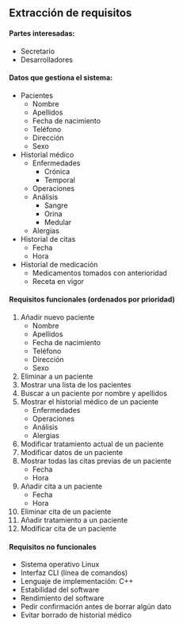 ## Extracción de requisitos

#### Partes interesadas:
* Secretario
* Desarrolladores

#### Datos que gestiona el sistema:
* Pacientes
  * Nombre
  * Apellidos
  * Fecha de nacimiento
  * Teléfono
  * Dirección
  * Sexo
* Historial médico
  * Enfermedades
    * Crónica
    * Temporal
  * Operaciones
  * Análisis
    * Sangre
	* Orina
	* Medular
  * Alergias
* Historial de citas
  * Fecha
  * Hora
* Historial de medicación
  * Medicamentos tomados con anterioridad
  * Receta en vigor

#### Requisitos funcionales (ordenados por prioridad)
1. Añadir nuevo paciente
    - Nombre
	- Apellidos
	- Fecha de nacimiento
	- Teléfono
	- Dirección
	- Sexo
2. Eliminar a un paciente
3. Mostrar una lista de los pacientes
4. Buscar a un paciente por nombre y apellidos
5. Mostrar el historial médico de un paciente
    - Enfermedades
	- Operaciones
	- Análisis
	- Alergias
6. Modificar tratamiento actual de un paciente
7. Modificar datos de un paciente
8. Mostrar todas las citas previas de un paciente
    - Fecha
	- Hora
9. Añadir cita a un paciente
	- Fecha
	- Hora
10. Eliminar cita de un paciente
11. Añadir tratamiento a un paciente
12. Modificar cita de un paciente

#### Requisitos no funcionales
* Sistema operativo Linux
* Interfaz CLI (línea de comandos)
* Lenguaje de implementación: C++
* Estabilidad del software
* Rendimiento del software
* Pedir confirmación antes de borrar algún dato
* Evitar borrado de historial médico
